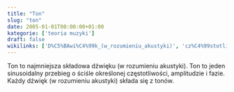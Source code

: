 ```yaml
---
title: "Ton"
slug: "ton"
date: 2005-01-01T00:00:00+01:00
kategorie: ['teoria muzyki']
draft: false
wikilinks: ['D%C5%BAwi%C4%99k_(w_rozumieniu_akustyki)', 'cz%C4%99stotliwo%C5%9B%C4%87', 'amplituda']
---
```

Ton to najmniejsza składowa dźwięku (w rozumieniu
akustyki)<!-- link nie odnosił się do niczego -->. Ton to jeden
sinusoidalny przebieg o ściśle określonej
częstotliwości<!-- link nie odnosił się do niczego -->,
amplitudzie<!-- link nie odnosił się do niczego --> i fazie. Każdy dźwięk (w rozumieniu
akustyki) składa się z tonów.

